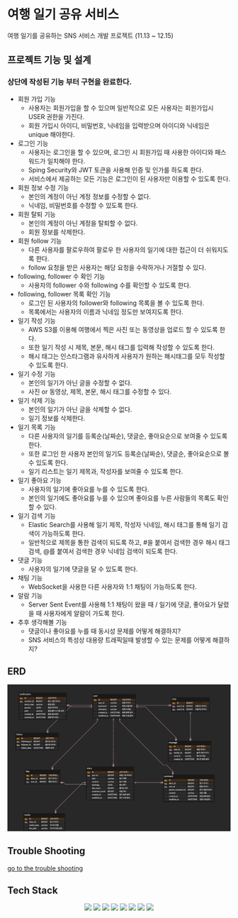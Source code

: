 # 여행 일기 공유 서비스

여행 일기를 공유하는 SNS 서비스 개발 프로젝트 (11.13 ~ 12.15)

## 프로젝트 기능 및 설계

### 상단에 작성된 기능 부터 구현을 완료한다.

- 회원 가입 기능
  - 사용자는 회원가입을 할 수 있으며 일반적으로 모든 사용자는 회원가입시 USER 권한을 가진다.
  - 회원 가입시 아이디, 비밀번호, 닉네임을 입력받으며 아이디와 닉네임은 unique 해야한다.
- 로그인 기능
  - 사용자는 로그인을 할 수 있으며, 로그인 시 회원가입 때 사용한 아이디와 패스워드가 일치해야 한다.
  - Sping Security와 JWT 토큰을 사용해 인증 및 인가를 하도록 한다.
  - 서비스에서 제공하는 모든 기능은 로그인이 된 사용자만 이용할 수 있도록 한다.
- 회원 정보 수정 기능
  - 본인의 계정이 아닌 계정 정보를 수정할 수 없다.
  - 닉네임, 비밀번호를 수정할 수 있도록 한다.
- 회원 탈퇴 기능
  - 본인의 계정이 아닌 계정을 탈퇴할 수 없다.
  - 회원 정보를 삭제한다.
- 회원 follow 기능
  - 다른 사용자를 팔로우하여 팔로우 한 사용자의 일기에 대한 접근이 더 쉬워지도록 한다.
  - follow 요청을 받은 사용자는 해당 요청을 수락하거나 거절할 수 있다.
- following, follower 수 확인 기능
  - 사용자의 follower 수와 following 수를 확인할 수 있도록 한다.
- following, follower 목록 확인 기능
  - 로그인 된 사용자의 follower와 following 목록을 볼 수 있도록 한다.
  - 목록에서는 사용자의 이름과 닉네임 정도만 보여지도록 한다.
- 일기 작성 기능
  - AWS S3를 이용해 여행에서 찍은 사진 또는 동영상을 업로드 할 수 있도록 한다.
  - 또한 일기 작성 시 제목, 본문, 해시 태그를 입력해 작성할 수 있도록 한다.
  - 해시 태그는 인스타그램과 유사하게 사용자가 원하는 해시태그를 모두 작성할 수 있도록 한다.
- 일기 수정 기능
  - 본인의 일기가 아닌 글을 수정할 수 없다.
  - 사진 or 동영상, 제목, 본문, 해시 태그를 수정할 수 있다.
- 일기 삭제 기능
  - 본인의 일기가 아닌 글을 삭제할 수 없다.
  - 일기 정보를 삭제한다.
- 일기 목록 기능
  - 다른 사용자의 일기를 등록순(날짜순), 댓글순, 좋아요순으로 보여줄 수 있도록 한다.
  - 또한 로그인 한 사용자 본인의 일기도 등록순(날짜순), 댓글순, 좋아요순으로 볼 수 있도록 한다.
  - 일기 리스트는 일기 제목과, 작성자를 보여줄 수 있도록 한다.
- 일기 좋아요 기능
  - 사용자의 일기에 좋아요를 누를 수 있도록 한다.
  - 본인의 일기에도 좋아요를 누를 수 있으며 좋아요를 누른 사람들의 목록도 확인할 수 있다.
- 일기 검색 기능
  - Elastic Search를 사용해 일기 제목, 작성자 닉네임, 해시 태그를 통해 일기 검색이 가능하도록 한다.
  - 일반적으로 제목을 통한 검색이 되도록 하고, #을 붙여서 검색한 경우 해시 태그 검색, @를 붙여서 검색한 경우 닉네임 검색이 되도록 한다.
- 댓글 기능
  - 사용자의 일기에 댓글을 달 수 있도록 한다.
- 채팅 기능
  - WebSocket을 사용한 다른 사용자와 1:1 채팅이 가능하도록 한다.
- 알람 기능
  - Server Sent Event를 사용해 1:1 채팅이 왔을 때 / 일기에 댓글, 좋아요가 달렸을 때 사용자에게 알람이 가도록 한다.
- 추후 생각해볼 기능
  - 댓글이나 좋아요를 누를 때 동시성 문제를 어떻게 해결하지?
  - SNS 서비스의 특성상 대용량 트래픽일때 발생할 수 있는 문제를 어떻게 해결하지?
## ERD
![ER Diagram](./doc/img/erd.png)

## Trouble Shooting
[go to the trouble shooting](./doc/TROUBLE_SHOOTING.md)

## Tech Stack
<div style="text-align: center">
  <img src="https://img.shields.io/badge/Java-007396?style=for-the-badge&logo=java&logoColor=white"/> 
  <img src="https://img.shields.io/badge/Spring Boot-6db33f?style=for-the-badge&logo=spring boot&logoColor=white"/>
  <img src="https://img.shields.io/badge/mysql-4479a1?style=for-the-badge&logo=mysql&logoColor=white"/>
  <img src="https://img.shields.io/badge/git-F05032?style=for-the-badge&logo=git&logoColor=white"/>
  <img src="https://img.shields.io/badge/springsecurity-6DB33F?style=for-the-badge&logo=springsecurity&logoColor=white"/>
  <img src="https://img.shields.io/badge/jwt-000000?style=for-the-badge&logo=jsonwebtokens&logoColor=white"/>
  <img src="https://img.shields.io/badge/amazon s3-569A31?style=for-the-badge&logo=amazons3&logoColor=white"/>
  <img src="https://img.shields.io/badge/elastic search-005571?style=for-the-badge&logo=elasticsearch&logoColor=white"/>
</div>